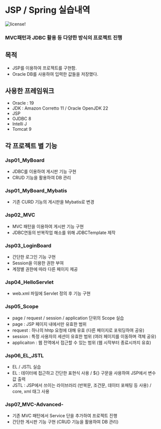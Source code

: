 # JSP / Spring 실습내역

![license](https://img.shields.io/badge/license-MIT-blue)!



### MVC패턴과 JDBC 활용 등 다양한 방식의 프로젝트 진행



## 목적

* JSP를 이용하여 프로젝트를 구현함.
* Oracle DB를 사용하여 입력한 값들을 저장했다.



## 사용한 프레임워크

* Oracle : 19
* JDK : Amazon Corretto 11 / Oracle OpenJDK 22
* JSP
* OJDBC 8
* Intelli J
* Tomcat 9


## 각 프로젝트 별 기능

### Jsp01_MyBoard
* JDBC를 이용하여 게시판 기능 구현
* CRUD 기능을 활용하여 DB 관리

### Jsp01_MyBoard_Mybatis
* 기존 CURD 기능의 게시판을 Mybatis로 변경

### Jsp02_MVC
* MVC 패턴을 이용하여 게시판 기능 구현
* JDBC연동의 반복작업 해소를 위해 JDBCTemplate 제작

### Jsp03_LoginBoard
* 간단한 로그인 기능 구현
* Session을 이용한 권한 부여
* 계정별 권한에 따라 다른 페이지 제공

### Jsp04_HelloServlet
* web.xml 파일에 Servlet 정의 후 기능 구현

### Jsp05_Scope
* page / request / session / application 단위의 Scope 실습
* page : JSP 페이지 내에서만 유효한 범위
* request : 하나의 hhtp 요청에 대해 유효 (다른 페이지로 포워딩하여 공유)
* session : 특정 사용자의 세션이 유효한 범위 (여러 페이지를 이동하며 객체 공유)
* applicaiton : 웹 전역에서 접근할 수 있는 범위 (웹 시작부터 종료시까지 유효) 

### Jsp06_EL_JSTL
* EL / JSTL 실습
* EL : 데이터에 접근하고 간단한 표현식 사용 / ${} 구문을 사용하여 JSP에서 변수 값 출력
* JSTL : JSP에서 쓰이는 라이브러리 (반복문, 조건문, 데이터 포매팅 등 사용) / core, xml 태그 사용

### Jsp07_MVC-Advanced-
* 기존 MVC 패턴에서 Service 단을 추가하여 프로젝트 진행
* 간단한 게시판 기능 구현 (CRUD 기능을 활용하여 DB 관리)
